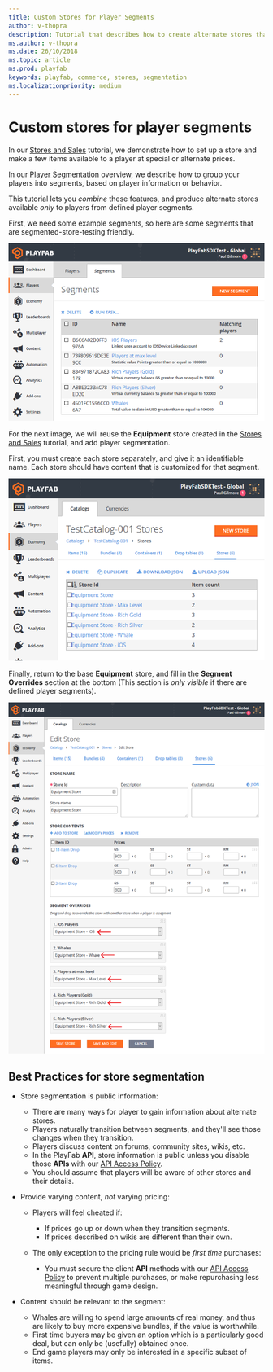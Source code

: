```yaml
---
title: Custom Stores for Player Segments
author: v-thopra
description: Tutorial that describes how to create alternate stores that are available only to players from defined Player Segments.
ms.author: v-thopra
ms.date: 26/10/2018
ms.topic: article
ms.prod: playfab
keywords: playfab, commerce, stores, segmentation
ms.localizationpriority: medium
---
```


# Custom stores for player segments

In our [Stores and Sales](stores-and-sales.md) tutorial, we demonstrate how to set up a store and make a few items available to a player at special or alternate prices.

In our [Player Segmentation](../../analytics/segmentation/index.md) overview, we describe how to group your players into segments, based on player information or behavior.

This tutorial lets you *combine* these features, and produce alternate stores available *only* to players from defined player segments.

First, we need some example segments, so here are some segments that are segmented-store-testing friendly.

![Game Manager - Players - Segments - Example Segments](media/tutorials/game-manager-players-segments-example-segments.png)  

For the next image, we will reuse the **Equipment** store created in the [Stores and Sales](stores-and-sales.md) tutorial, and add player segmentation.

First, you must create each store separately, and give it an identifiable name. Each store should have content that is customized for that segment.

![Game Manager - Economy - Catalogs - Stores](media/tutorials/game-manager-economy-catalogs-stores.png)  

Finally, return to the base **Equipment** store, and fill in the **Segment Overrides** section at the bottom (This section is *only visible* if there are defined player segments).

![Game Manager - Edit Store - Segment Overrides](media/tutorials/game-manager-edit-store-segment-overrides.png)  

## Best Practices for store segmentation

- Store segmentation is public information:
  - There are many ways for player to gain information about alternate stores.
  - Players naturally transition between segments, and they'll see those changes when they transition.
  - Players discuss content on forums, community sites, wikis, etc.
  - In the PlayFab **API**, store information is public unless you disable those **APIs** with our [API Access Policy](../../config/gamemanager/api-access-policy.md).
  - You should assume that players will be aware of other stores and their details.

- Provide varying content, *not* varying pricing:
  - Players will feel cheated if: 
    - If prices go up or down when they transition segments.
    - If prices described on wikis are different than their own.

  - The only exception to the pricing rule would be *first time* purchases:
    - You must secure the client **API** methods with our [API Access Policy](../../config/gamemanager/api-access-policy.md) to prevent multiple purchases, or make repurchasing less meaningful through game design.

- Content should be relevant to the segment:
  - Whales are willing to spend large amounts of real money, and thus are likely to buy more expensive bundles, if the value is worthwhile.
  - First time buyers may be given an option which is a particularly good deal, but can only be (usefully) obtained once.
  - End game players may only be interested in a specific subset of items.
